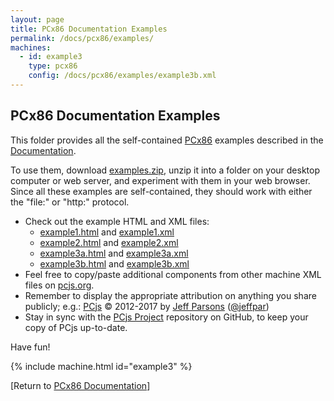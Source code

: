 ```yaml
---
layout: page
title: PCx86 Documentation Examples
permalink: /docs/pcx86/examples/
machines:
  - id: example3
    type: pcx86
    config: /docs/pcx86/examples/example3b.xml
---
```


PCx86 Documentation Examples
----------------------------

This folder provides all the self-contained [PCx86](/docs/about/pcx86/) examples described in the
[Documentation](/docs/pcx86/).

To use them, download [examples.zip](examples.zip), unzip it into a folder on your desktop computer or web server,
and experiment with them in your web browser.  Since all these examples are self-contained, they should work with either
the "file:" or "http:" protocol.

+ Check out the example HTML and XML files:
	- [example1.html](example1.html) and [example1.xml](example1.xml)
	- [example2.html](example2.html) and [example2.xml](example2.xml)
	- [example3a.html](example3a.html) and [example3a.xml](example3a.xml)
	- [example3b.html](example3b.html) and [example3b.xml](example3b.xml)
+ Feel free to copy/paste additional components from other machine XML files on [pcjs.org](http://www.pcjs.org/).
+ Remember to display the appropriate attribution on anything you share publicly; e.g.:
		[PCjs](http://pcjs.org) © 2012-2017 by [Jeff Parsons](mailto:Jeff@pcjs.org) ([@jeffpar](http://twitter.com/jeffpar))
+ Stay in sync with the [PCjs Project](https://github.com/jeffpar/pcjs) repository on GitHub, to keep your copy of PCjs
up-to-date.

Have fun!

{% include machine.html id="example3" %}

[Return to [PCx86 Documentation](..)]
